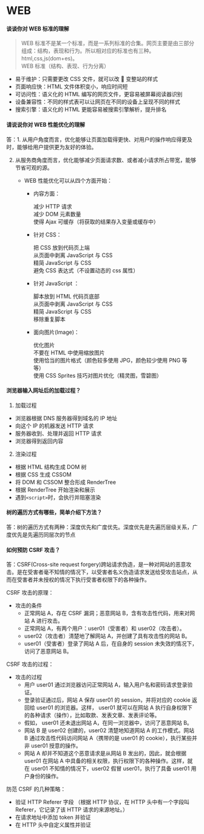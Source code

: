 # WEB

#### 谈谈你对 WEB 标准的理解

> WEB 标准不是某一个标准，而是一系列标准的合集。网页主要是由三部分组成：结构，表现和行为。所以相对应的标准也有三种。html,css,js(dom+es)。  
> WEB 标准（结构、表现、行为分离）

- 易于维护：只需要更改 CSS 文件，就可以改  变整站的样式
- 页面响应快：HTML 文件体积变小，响应时间短
- 可访问性：语义化的 HTML 编写的网页文件，更容易被屏幕阅读器识别
- 设备兼容性：不同的样式表可以让网页在不同的设备上呈现不同的样式
- 搜索引擎：语义化的 HTML 更能容易被搜索引擎解析，提升排名

#### 请说说你对 WEB 性能优化的理解

答：1. 从用户角度而言，优化能够让页面加载得更快、对用户的操作响应得更及时，能够给用户提供更为友好的体验。

2. 从服务商角度而言，优化能够减少页面请求数、或者减小请求所占带宽，能够节省可观的源。

   - WEB 性能优化可以从四个方面开始：

     - 内容方面：

       减少 HTTP 请求  
        减少 DOM 元素数量  
        使得 Ajax 可缓存（将获取的结果存入变量或缓存中）

     - 针对 CSS：

       把 CSS 放到代码页上端  
        从页面中剥离 JavaScript 与 CSS  
        精简 JavaScript 与 CSS  
        避免 CSS 表达式（不设置动态的 css 属性）

     - 针对 JavaScript ：

       脚本放到 HTML 代码页底部  
        从页面中剥离 JavaScript 与 CSS  
        精简 JavaScript 与 CSS  
        移除重复脚本

     - 面向图片(Image)：

       优化图片  
        不要在 HTML 中使用缩放图片  
        使用恰当的图片格式（颜色较多使用 JPG，颜色较少使用 PNG 等等）  
        使用 CSS Sprites 技巧对图片优化（精灵图，雪碧图）

#### 浏览器输入网址后的加载过程？

1. 加载过程

- 浏览器根据 DNS 服务器得到域名的 IP 地址
- 向这个 IP 的机器发送 HTTP 请求
- 服务器收到、处理并返回 HTTP 请求
- 浏览器得到返回内容

2. 渲染过程

- 根据 HTML 结构生成 DOM 树
- 根据 CSS 生成 CSSOM
- 将 DOM 和 CSSOM 整合形成 RenderTree
- 根据 RenderTree 开始渲染和展示
- 遇到`<script>`时，会执行并阻塞渲染

#### 树的遍历方式有哪些，简单介绍下方法？

答：树的遍历方式有两种：深度优先和广度优先。深度优先是先遍历层级关系，广度优先是先遍历同层次的节点

#### 如何预防 CSRF 攻击？

答：CSRF(Cross-site request forgery)跨站请求伪造，是一种对网站的恶意攻击。是在受害者毫不知情的情况下，以受害者名义伪造请求发送给受攻击站点，从而在受害者并未授权的情况下执行受害者权限下的各种操作。

CSRF 攻击的原理：

- 攻击的条件
  - 正常网站 A，存在 CSRF 漏洞；恶意网站 B，含有攻击性代码，用来对网站 A 进行攻击。
  - 正常网站 A，有两个用户：user01（受害者）和 user02（攻击者）。
  - user02（攻击者）清楚地了解网站 A，并创建了具有攻击性的网站 B。
  - user01（受害者）登录了网站 A 后，在自身的 session 未失效的情况下，访问了恶意网站 B。

CSRF 攻击的过程：

- 攻击的过程
  - 用户 user01 通过浏览器访问正常网站 A，输入用户名和密码请求登录验证。
  - 登录验证通过后，网站 A 保存 user01 的 session，并将对应的 cookie 返回给 user01 的浏览器。这样， user01 就可以在网站 A 执行自身权限下的各种请求（操作），比如取款、发表文章、发表评论等。
  - 假如， user01 还未退出网站 A，在同一浏览器中，访问了恶意网站 B。
  - 网站 B 是 user02 创建的，user02 清楚地知道网站 A 的工作模式。网站 B 通过攻击性代码访问网站 A（携带的是 user01 的 cookie），执行某些并非 user01 授意的操作。
  - 网站 A 却并不知道这个恶意请求是从网站 B 发出的，因此，就会根据 user01 在网站 A 中具备的相关权限，执行权限下的各种操作。这样，就在 user01 不知情的情况下，user02 假冒 user01，执行了具备 user01 用户身份的操作。

防范 CSRF 的几种策略：

- 验证 HTTP Referer 字段 （根据 HTTP 协议，在 HTTP 头中有一个字段叫 Referer，它记录了该 HTTP 请求的来源地址。）
- 在请求地址中添加 token 并验证
- 在 HTTP 头中自定义属性并验证
